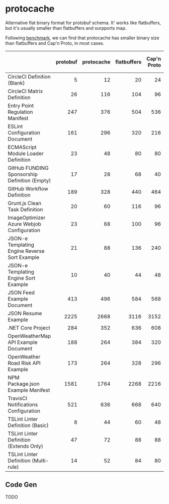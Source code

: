 # protocache

Alternative flat binary format for protobuf schema. It' works like flatbuffers, but it's usually smaller than flatbuffers and surpports map.


Following [benchmark](https://github.com/jviotti/binary-json-size-benchmark), we can find that protocache has smaller binary size than flatbuffers and Cap'n Proto, in most cases.

|  | protobuf | protocache | flatbuffers | Cap'n Proto | protobuf-zstd1 | protocache-zstd1 | Cap'n Proto (Packed) |
|:-------|----:|----:|----:|----:|----:|----:|----:|
| CircleCI Definition (Blank) | 5 | 12 | 20 | 24 | 18 | 25 | 6 |
| CircleCI Matrix Definition | 26 | 116 | 104 | 96 | 39 | 88 | 36 |
| Entry Point Regulation Manifest | 247 | 376 | 504 | 536 | 195 | 256 | 318 |
| ESLint Configuration Document | 161 | 296 | 320 | 216 | 158 | 161 | 131 |
| ECMAScript Module Loader Definition | 23 | 48 | 80 | 80 | 36 | 61 | 35 |
| GitHub FUNDING Sponsorship Definition (Empty) | 17 | 28 | 68 | 40 | 30 | 41 | 25 |
| GitHub Workflow Definition | 189 | 328 | 440 | 464 | 170 | 255 | 242 |
| Grunt.js Clean Task Definition | 20 | 60 | 116 | 96 | 33 | 69 | 39 |
| ImageOptimizer Azure Webjob Configuration | 23 | 68 | 100 | 96 | 36 | 71 | 44 |
| JSON-e Templating Engine Reverse Sort Example | 21 | 88 | 136 | 240 | 34 | 80 | 43 |
| JSON-e Templating Engine Sort Example | 10 | 40 | 44 | 48 | 23 | 53 | 18 |
| JSON Feed Example Document | 413 | 496 | 584 | 568 | 264 | 334 | 470 |
| JSON Resume Example | 2225 | 2668 | 3116 | 3152 | 1411 | 1655 | 2549 |
| .NET Core Project | 284 | 352 | 636 | 608 | 178 | 194 | 376 |
| OpenWeatherMap API Example Document | 188 | 264 | 384 | 320 | 201 | 254 | 206 |
| OpenWeather Road Risk API Example | 173 | 264 | 328 | 296 | 178 | 241 | 204 |
| NPM Package.json Example Manifest | 1581 | 1764 | 2268 | 2216 | 952 | 1064 | 1755 |
| TravisCI Notifications Configuration | 521 | 636 | 668 | 640 | 105 | 136 | 566 |
| TSLint Linter Definition (Basic) | 8 | 44 | 60 | 48 | 21 | 57 | 12 |
| TSLint Linter Definition (Extends Only) | 47 | 72 | 88 | 88 | 53 | 79 | 62 |
| TSLint Linter Definition (Multi-rule) | 14 | 52 | 84 | 80 | 27 | 65 | 23 |


## Code Gen
TODO
